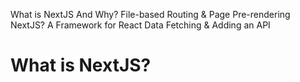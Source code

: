 What is NextJS And Why?
File-based Routing & Page Pre-rendering
NextJS? A Framework for React
Data Fetching & Adding an API

# What is NextJS?

